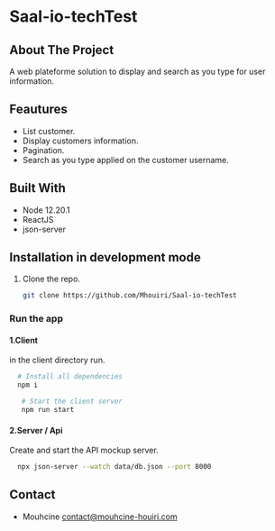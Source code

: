 # Saal-io-techTest

<!-- ABOUT THE PROJECT -->
## About The Project

<p>A web plateforme solution to display and search as you type for user information. 
</p>

## Feautures
* List customer.
* Display customers information.
* Pagination.
* Search as you type applied on the customer username. 
 
## Built With

* Node 12.20.1
* ReactJS
* json-server


## Installation in development mode

1. Clone the repo.
   ```sh
   git clone https://github.com/Mhouiri/Saal-io-techTest
   ```

### Run the app 
#### 1.Client 
 in the client directory run.
 ```sh
   # Install all dependencies
   npm i
   ```
```sh
   # Start the client server
   npm run start
   ```
#### 2.Server / Api
  Create and start the API mockup server.
 ```sh 
   npx json-server --watch data/db.json --port 8000
```
   
 <!-- CONTACT -->
## Contact
- Mouhcine <contact@mouhcine-houiri.com>

